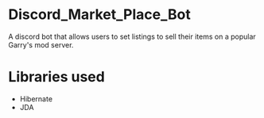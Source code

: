 # Discord_Market_Place_Bot

A discord bot that allows users to set listings to sell their items on a popular Garry's mod server.

# Libraries used
- Hibernate
- JDA
